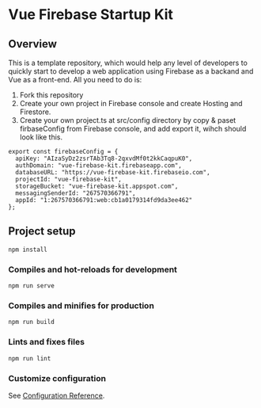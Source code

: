# Vue Firebase Startup Kit

## Overview

This is a template repository, which would help any level of developers to quickly start to develop a web application using Firebase as a backand and Vue as a front-end. All you need to do is:

1. Fork this repository
2. Create your own project in Firebase console and create Hosting and Firestore.
3. Create your own project.ts at src/config directory by copy & paset firbaseConfig from Firebase console, and add export it, wihch should look like this. 

```
export const firebaseConfig = {
  apiKey: "AIzaSyDz2zsrTAb3Tq8-2qxvdMf0t2kkCaqpuK0",
  authDomain: "vue-firebase-kit.firebaseapp.com",
  databaseURL: "https://vue-firebase-kit.firebaseio.com",
  projectId: "vue-firebase-kit",
  storageBucket: "vue-firebase-kit.appspot.com",
  messagingSenderId: "267570366791",
  appId: "1:267570366791:web:cb1a0179314fd9da3ee462"
};
```

## Project setup
```
npm install
```

### Compiles and hot-reloads for development
```
npm run serve
```

### Compiles and minifies for production
```
npm run build
```

### Lints and fixes files
```
npm run lint
```

### Customize configuration
See [Configuration Reference](https://cli.vuejs.org/config/).

